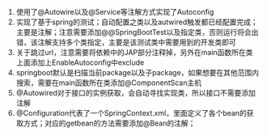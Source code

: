 1. 使用了@Autowire以及@Service等注解方式实现了Autoconfig
2. 实现了基于spring的测试；自动配置之类以及autwired触发都已经配置完成；主要是注解；注意需要添加@@SpringBootTest以及指定类，否则运行将会出错，该注解支持多个类指定，主要是该测试类中需要用到的开发类即可
3. 关于跳过url，注意需要将依赖中的JAP部分注释掉，另外在main函数所在类上面添加上EnableAutoconfig中exclude
4. springboot默认是扫描当前package以及子package，如果想要在其他范围内搜索，需要在main函数所在类添加@ComponentScan主机
5. @Autowired对于接口的实例获取，会自动寻找实现类，所以接口不需要添加注解
6. @Configuration代表了一个SpringContext.xml，里面定义了各个bean的获取方式；对应的getbean的方法需要添加@Bean的注解；

